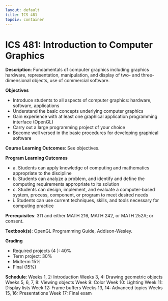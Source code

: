 ```yaml
---
layout: default
title: ICS 481
topdiv: container
---
```


# ICS 481: Introduction to Computer Graphics



**Description**: Fundamentals of computer graphics including graphics hardware, representation, manipulation, and display of two- and three-dimensional objects, use of commercial software.

**Objectives**

* Introduce students to all aspects of computer graphics: hardware, software, applications 
* Understand the basic concepts underlying computer graphics 
* Gain experience with at least one graphical application programming interface (OpenGL) 
* Carry out a large programming project of your choice 
* Become well versed in the basic procedures for developing graphical software

**Course Learning Outcomes**: See objectives.

**Program Learning Outcomes**

* a. Students can apply knowledge of computing and mathematics appropriate to the discipline
* b. Students can analyze a problem, and identify and define the computing requirements appropriate to its solution
* c. Students can design, implement, and evaluate a computer-based system, process, component, or program to meet desired needs
* i. Students can use current techniques, skills, and tools necessary for computing practice


**Prerequisites**: 311 and either MATH 216, MATH 242, or MATH 252A; or consent.

**Textbook(s)**: OpenGL Programming Guide, Addison-Wesley.

**Grading**

* Required projects (4 ): 40% 
* Term project: 30%
* Midterm 15%
* Final (15%)

**Schedule**: Weeks 1, 2: Introduction
Weeks 3, 4: Drawing geometric objects
Weeks 5, 6, 7, 8: Viewing objects
Week 9: Color
Week 10: Lighting
Week 11: Display lists
Week 12: Frame buffers
Weeks 13, 14: Advanced topics
Weeks 15, 16: Presentations
Week 17: Final exam